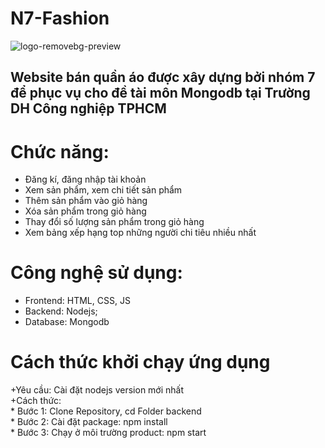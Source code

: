 # N7-Fashion
![logo-removebg-preview](https://github.com/user-attachments/assets/a10d6452-40ee-4fd1-ae35-3ecf538915e1)


Website bán quần áo được xây dựng bởi nhóm 7 để phục vụ cho đề tài môn Mongodb tại Trường DH Công nghiệp TPHCM
---------------------------------------------------------------------------------------------------------------
# Chức năng:
  + Đăng kí, đăng nhập tài khoản
  + Xem sản phẩm, xem chi tiết sản phẩm
  + Thêm sản phẩm vào giỏ hàng
  + Xóa sản phẩm trong giỏ hàng
  + Thay đổi số lượng sản phẩm trong giỏ hàng
  + Xem bảng xếp hạng top những người chi tiêu nhiều nhất

# Công nghệ sử dụng:
  + Frontend: HTML, CSS, JS
  + Backend: Nodejs;
  + Database: Mongodb

# Cách thức khởi chạy ứng dụng
  +Yêu cầu: Cài đặt nodejs version mới nhất 
  <br>
  +Cách thức:
  <br>
    * Bước 1: Clone Repository, cd Folder backend
    <br>
    * Bước 2: Cài đặt package: npm install
        <br>
    * Bước 3: Chạy ở môi trường product: npm start
    
      
